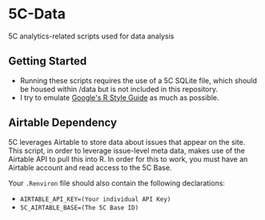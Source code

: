 # 5C-Data
5C analytics-related scripts used for data analysis

## Getting Started
* Running these scripts requires the use of a 5C SQLite file, which should be housed within
/data but is not included in this repository.
* I try to emulate [Google's R Style Guide](https://google.github.io/styleguide/Rguide.xml) as much as possible.

## Airtable Dependency
5C leverages Airtable to store data about issues that appear on the site. This script, in order to leverage issue-level meta data, makes use of the Airtable API to pull this into R. In order for this to work, you must have an Airtable account and read access to the 5C Base.

Your ```.Renviron``` file should also contain the following declarations:
* ```AIRTABLE_API_KEY=(Your individual API Key)```
* ```5C_AIRTABLE_BASE=(The 5C Base ID)```
